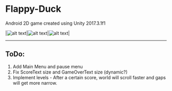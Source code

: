 # Flappy-Duck
Android 2D game created using Unity 2017.3.1f1

|![alt text](./demo_images/flappydemo1 "Randomly Generated Columns")|![alt text](./demo_images/flappydemo2 "Flapping Bird Animation")|![alt text](./demo_images/flappydemo3 "Dead Bird Game Over")|

---
## ToDo:
1. Add Main Menu and pause menu
2. Fix ScoreText size and GameOverText size (dynamic?)
3. Implement levels - After a certain score, world will scroll faster and gaps will get more narrow.